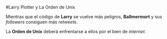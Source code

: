 #Larry Plotter y La Orden de Unix

Mientras que el código de **Larry** se vuelve más peligros,
**Ballmermort** y sus *followers* consiguen más *retweets*.

La **Orden de Unix** deberá enfrentarse a ellos por el bien de *internet*.


